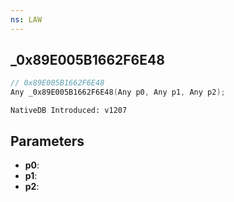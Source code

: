 ```yaml
---
ns: LAW
---
```

## _0x89E005B1662F6E48

```c
// 0x89E005B1662F6E48
Any _0x89E005B1662F6E48(Any p0, Any p1, Any p2);
```

```
NativeDB Introduced: v1207
```

## Parameters
* **p0**:
* **p1**:
* **p2**:
